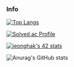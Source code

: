### Info

[![Top Langs](https://github-readme-stats.vercel.app/api/top-langs/?username=jjeonghak)](https://github.com/anuraghazra/github-readme-stats)

[![Solved.ac Profile](http://mazassumnida.wtf/api/v2/generate_badge?boj=yhs03043)](https://solved.ac/yhs03043/)

[![jeonghak's 42 stats](https://badge42.herokuapp.com/api/stats/jeonghak?privacyEmail=true)](https://github.com/JaeSeoKim/badge42)

![Anurag's GitHub stats](https://github-readme-stats.vercel.app/api?username=jjeonghak&theme=graywhite&show_icons=true) 

<!--
**jjeonghak/jjeonghak* is a ✨ _special_ ✨ repository because its `README.md` (this file) appears on your GitHub profile.

Here are some ideas to get you started:

- 🔭 I’m currently working on ...
- 🌱 I’m currently learning ...
- 👯 I’m looking to collaborate on ...
- 🤔 I’m looking for help with ...
- 💬 Ask me about ...
- 📫 How to reach me: ...
- 😄 Pronouns: ...
- ⚡ Fun fact: ...
-->
